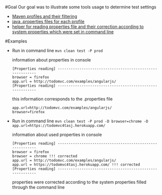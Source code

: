 #Goal
Our goal was to illustrate some tools usage to determine test settings
* [Maven profiles and their filtering](https://github.com/automician/snippets/blob/master/java/properties/profiles-and-java-properties-demo/pom.xml)
* [java .properties files for each  profile](https://github.com/automician/snippets/tree/master/java/properties/profiles-and-java-properties-demo/src/main/resources)
* [helper for reading properties file and their correction according to system properties which were set in command line](https://github.com/automician/snippets/blob/master/java/properties/profiles-and-java-properties-demo/src/main/java/com/automician/javaproperties/core/Helpers.java)
 
 

#Examples
* Run in command line ```mvn clean test -P prod```
    
    information about properties in console 
    ```
    [Properties reading] ---------------------------------------------------------
    browser = firefox
    app.url = http://todomvc.com/examples/angularjs/
    [Properties reading] ---------------------------------------------------------
    ```
    
    this information corresponds to the .properties file
    ```
    app.url=http://todomvc.com/examples/angularjs/
    browser=firefox
    ```

* Run in command line ```mvn clean test -P prod -D browser=chrome -D app.url=https://todomvc4tasj.herokuapp.com/```

    information about used properties in console 
    ```
    [Properties reading] ---------------------------------------------------------
    browser = firefox
    browser = chrome !!! corrected
    app.url = http://todomvc.com/examples/angularjs/
    app.url = https://todomvc4tasj.herokuapp.com/ !!! corrected
    [Properties reading] ---------------------------------------------------------
    ```
  
    properties were corrected according to the system properties filled through the command line
   

    
   